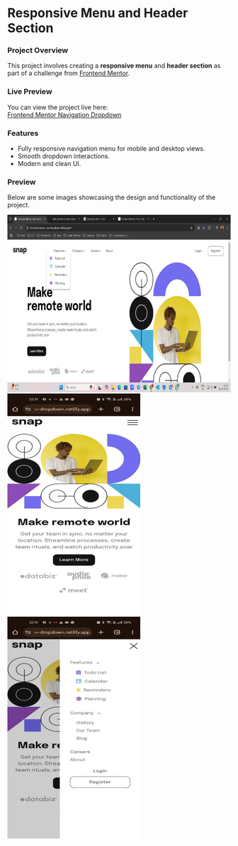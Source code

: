 # Responsive Menu and Header Section

### Project Overview

This project involves creating a **responsive menu** and **header section** as part of a challenge from [Frontend Mentor](https://www.frontendmentor.io/).

### Live Preview

You can view the project live here:  
[Frontend Mentor Navigation Dropdown](https://frontend-mentor-nav-dropdown.netlify.app/)

### Features

- Fully responsive navigation menu for mobile and desktop views.
- Smooth dropdown interactions.
- Modern and clean UI.

### Preview

Below are some images showcasing the design and functionality of the project.

<img src="./image.png" alt="alt text" width="600" height="400">

<img src="./Mobile-Output-1.jpg" alt="alt text" width="300" height="500">

<img src="./Mobile-Output-2.jpg" alt="alt text" width="300" height="500">
